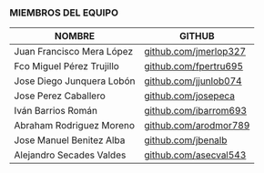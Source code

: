 ### MIEMBROS DEL EQUIPO

|          NOMBRE            |                        GITHUB                           |
|----------------------------|---------------------------------------------------------|
| Juan Francisco Mera López  | [github.com/jmerlop327](https://github.com/jmerlop327)  |
| Fco Miguel Pérez Trujillo  | [github.com/fpertru695 ](https://github.com/fpertru695 )  |
| Jose Diego Junquera Lobón  | [github.com/jjunlob074](https://github.com/jjunlob074) |
| Jose Perez Caballero  | [github.com/josepeca](https://github.com/josepeca)  |
| Iván Barrios Román         | [github.com/ibarrom693 ](https://github.com/ibarrom693)  |
| Abraham Rodriguez Moreno   | [github.com/arodmor789](https://github.com/arodmor )    |
| Jose Manuel Benitez Alba   | [github.com/jbenalb](https://github.com/jbenalb )    |
| Alejandro Secades Valdes   | [github.com/asecval543](https://github.com/asecval543)|
